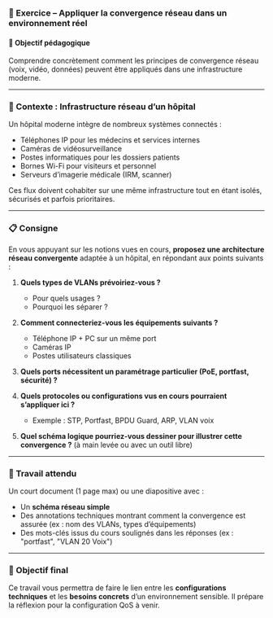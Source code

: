 
### 🧪 Exercice – Appliquer la convergence réseau dans un environnement réel

#### 🎯 Objectif pédagogique
Comprendre concrètement comment les principes de convergence réseau (voix, vidéo, données) peuvent être appliqués dans une infrastructure moderne.

---

### 🏥 Contexte : Infrastructure réseau d’un hôpital

Un hôpital moderne intègre de nombreux systèmes connectés :
- Téléphones IP pour les médecins et services internes
- Caméras de vidéosurveillance
- Postes informatiques pour les dossiers patients
- Bornes Wi-Fi pour visiteurs et personnel
- Serveurs d’imagerie médicale (IRM, scanner)

Ces flux doivent cohabiter sur une même infrastructure tout en étant isolés, sécurisés et parfois prioritaires.

---

### 📋 Consigne
En vous appuyant sur les notions vues en cours, **proposez une architecture réseau convergente** adaptée à un hôpital, en répondant aux points suivants :

1. **Quels types de VLANs prévoiriez-vous ?**
   - Pour quels usages ?
   - Pourquoi les séparer ?

2. **Comment connecteriez-vous les équipements suivants ?**
   - Téléphone IP + PC sur un même port
   - Caméras IP
   - Postes utilisateurs classiques

3. **Quels ports nécessitent un paramétrage particulier (PoE, portfast, sécurité) ?**

4. **Quels protocoles ou configurations vus en cours pourraient s’appliquer ici ?**
   - Exemple : STP, Portfast, BPDU Guard, ARP, VLAN voix

5. **Quel schéma logique pourriez-vous dessiner pour illustrer cette convergence ?**
   (à main levée ou avec un outil libre)

---

### 📝 Travail attendu
Un court document (1 page max) ou une diapositive avec :
- Un **schéma réseau simple**
- Des annotations techniques montrant comment la convergence est assurée (ex : nom des VLANs, types d’équipements)
- Des mots-clés issus du cours soulignés dans les réponses (ex : "portfast", "VLAN 20 Voix")

---

### 🧠 Objectif final
Ce travail vous permettra de faire le lien entre les **configurations techniques** et les **besoins concrets** d’un environnement sensible. Il prépare la réflexion pour la configuration QoS à venir.

